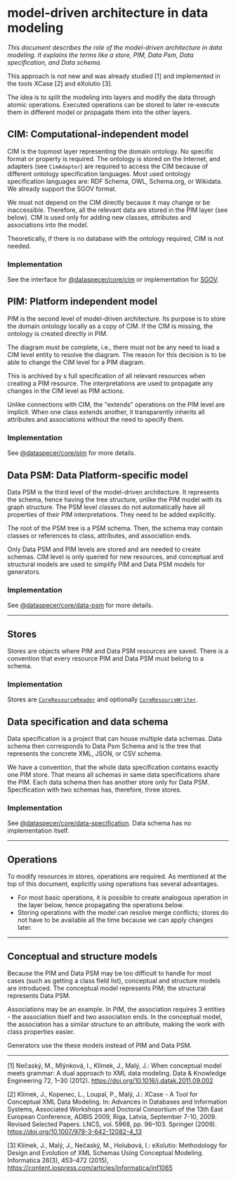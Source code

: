 # model-driven architecture in data modeling

_This document describes the role of the model-driven architecture in data modeling. It explains the terms like a store, PIM, Data Psm, Data specification, and Data schema._

This approach is not new and was already studied [1] and implemented in the tools XCase [2] and eXolutio [3].

The idea is to split the modeling into layers and modify the data through atomic operations. Executed operations can be stored to later re-execute them in different model or propagate them into the other layers.

## CIM: Computational-independent model

CIM is the topmost layer representing the domain ontology. No specific format or property is required. The ontology is stored on the Internet, and adapters (see `CimAdapter`) are required to access the CIM because of different ontology specification languages. Most used ontology specification languages are: RDF Schema, OWL, Schema.org, or Wikidata. We already support the SGOV format.

We must not depend on the CIM directly because it may change or be inaccessible. Therefore, all the relevant data are stored in the PIM layer (see below). CIM is used only for adding new classes, attributes and associations into the model.

Theoretically, if there is no database with the ontology required, CIM is not needed.

### Implementation

See the interface for [@dataspecer/core/cim](../packages/core/src/cim) or implementation for [SGOV](../packages/sgov-adapter/src).

## PIM: Platform independent model

PIM is the second level of model-driven architecture. Its purpose is to store the domain ontology locally as a copy of CIM. If the CIM is missing, the ontology is created directly in PIM.

The diagram must be complete, i.e., there must not be any need to load a CIM level entity to resolve the diagram. The reason for this decision is to be able to change the CIM level for a PIM diagram.

This is archived by s full specification of all relevant resources when creating a PIM resource. The interpretations are used to propagate any changes in the CIM level as PIM actions.

Unlike connections with CIM, the "extends" operations on the PIM level are implicit.
When one class extends another, it transparently inherits all attributes and associations without the need to specify them.

### Implementation

See [@dataspecer/core/pim](../packages/core/src/pim/README.md) for more details.

## Data PSM: Data Platform-specific model

Data PSM is the third level of the model-driven architecture. It represents the schema, hence having the tree structure, unlike the PIM model with its graph structure. The PSM level classes do not automatically have all properties of their PIM interpretations. They need to be added explicitly.

The root of the PSM tree is a PSM schema. Then, the schema may contain classes or references to class, attributes, and association ends.


Only Data PSM and PIM levels are stored and are needed to create schemas. CIM level is only queried for new resources, and conceptual and structural models are used to simplify PIM and Data PSM models for generators.

### Implementation

See [@dataspecer/core/data-psm](../packages/core/src/data-psm/README.md) for more details.

---

## Stores

Stores are objects where PIM and Data PSM resources are saved. There is a convention that every resource PIM and Data PSM must belong to a schema.

### Implementation

Stores are [`CoreResourceReader`](../packages/core/src/core/core-reader.ts) and optionally [`CoreResourceWriter`](../packages/core/src/core/core-writer.ts).

## Data specification and data schema

Data specification is a project that can house multiple data schemas. Data schema then corresponds to Data Psm Schema and is the tree that represents the concrete XML, JSON, or CSV schema.

We have a convention, that the whole data specification contains exactly one PIM store. That means all schemas in same data specifications share the PIM. Each data schema then has another store only for Data PSM. Specification with two schemas has, therefore, three stores.

### Implementation

See [@dataspecer/core/data-specification](../packages/core/src/data-specification). Data schema has no implementation itself.

---

## Operations

To modify resources in stores, operations are required. As mentioned at the top of this document, explicitly using operations has several advantages.
- For most basic operations, it is possible to create analogous operation in the layer below, hence propagating the operations below.
- Storing operations with the model can resolve merge conflicts; stores do not have to be available all the time because we can apply changes later.

---

## Conceptual and structure models

Because the PIM and Data PSM may be too difficult to handle for most cases (such as getting a class field list), conceptual and structure models are introduced. The conceptual model represents PIM; the structural represents Data PSM.

Associations may be an example. In PIM, the association requires 3 entities - the association itself and two association ends. In the conceptual model, the association has a similar structure to an attribute, making the work with class properties easier.

Generators use the these models instead of PIM and Data PSM.


---

[1] Nečaský, M., Mlýnková, I., Klímek, J., Malý, J.: When conceptual model meets
grammar: A dual approach to XML data modeling. Data & Knowledge Engineering
72, 1–30 (2012). https://doi.org/10.1016/j.datak.2011.09.002

[2] Klímek, J., Kopenec, L., Loupal, P., Malý, J.: XCase - A Tool for Conceptual XML
Data Modeling. In: Advances in Databases and Information Systems, Associated
Workshops and Doctoral Consortium of the 13th East European Conference, ADBIS
2009, Riga, Latvia, September 7-10, 2009. Revised Selected Papers. LNCS, vol. 5968,
pp. 96–103. Springer (2009). https://doi.org/10.1007/978-3-642-12082-4_13

[3] Klímek, J., Malý, J., Nečaský, M., Holubová, I.: eXolutio: Methodology for Design
and Evolution of XML Schemas Using Conceptual Modeling. Informatica 26(3),
453–472 (2015), https://content.iospress.com/articles/informatica/inf1065
